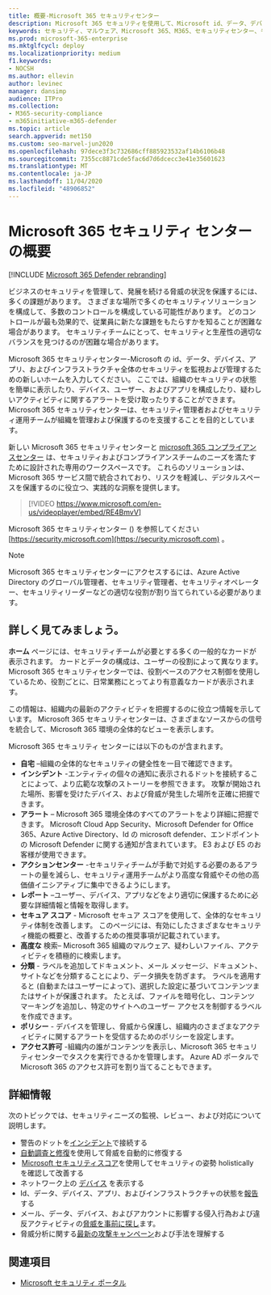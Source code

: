 ```yaml
---
title: 概要-Microsoft 365 セキュリティセンター
description: Microsoft 365 セキュリティを使用して、Microsoft id、データ、デバイス、およびアプリ全体のセキュリティを監視および管理する方法について説明します。
keywords: セキュリティ、マルウェア、Microsoft 365、M365、セキュリティセンター、モニター、レポート、id、データ、デバイス、アプリ
ms.prod: microsoft-365-enterprise
ms.mktglfcycl: deploy
ms.localizationpriority: medium
f1.keywords:
- NOCSH
ms.author: ellevin
author: levinec
manager: dansimp
audience: ITPro
ms.collection:
- M365-security-compliance
- m365initiative-m365-defender
ms.topic: article
search.appverid: met150
ms.custom: seo-marvel-jun2020
ms.openlocfilehash: 97dece3f3c732686cff885923532af14b6106b48
ms.sourcegitcommit: 7355cc8871cde5fac6d7d6dcecc3e41e35601623
ms.translationtype: MT
ms.contentlocale: ja-JP
ms.lasthandoff: 11/04/2020
ms.locfileid: "48906852"
---
```

# <a name="overview-of-the-microsoft-365-security-center"></a>Microsoft 365 セキュリティ センターの概要

[!INCLUDE [Microsoft 365 Defender rebranding](../includes/microsoft-defender.md)]


ビジネスのセキュリティを管理して、発展を続ける脅威の状況を保護するには、多くの課題があります。 さまざまな場所で多くのセキュリティソリューションを構成して、多数のコントロールを構成している可能性があります。 どのコントロールが最も効果的で、従業員に新たな課題をもたらすかを知ることが困難な場合があります。 セキュリティチームにとって、セキュリティと生産性の適切なバランスを見つけるのが困難な場合があります。

Microsoft 365 セキュリティセンター-Microsoft の id、データ、デバイス、アプリ、およびインフラストラクチャ全体のセキュリティを監視および管理するための新しいホームを入力してください。 ここでは、組織のセキュリティの状態を簡単に表示したり、デバイス、ユーザー、およびアプリを構成したり、疑わしいアクティビティに関するアラートを受け取ったりすることができます。 Microsoft 365 セキュリティセンターは、セキュリティ管理者およびセキュリティ運用チームが組織を管理および保護するのを支援することを目的としています。

新しい Microsoft 365 セキュリティセンターと [microsoft 365 コンプライアンスセンター](https://docs.microsoft.com/microsoft-365/compliance/microsoft-365-compliance-center) は、セキュリティおよびコンプライアンスチームのニーズを満たすために設計された専用のワークスペースです。 これらのソリューションは、Microsoft 365 サービス間で統合されており、リスクを軽減し、デジタルスペースを保護するのに役立つ、実践的な洞察を提供します。

>[!VIDEO https://www.microsoft.com/en-us/videoplayer/embed/RE4BmvV]

Microsoft 365 セキュリティセンター () を参照してください [https://security.microsoft.com](https://security.microsoft.com) 。 

> [!NOTE]
> Microsoft 365 セキュリティセンターにアクセスするには、Azure Active Directory のグローバル管理者、セキュリティ管理者、セキュリティオペレーター、セキュリティリーダーなどの適切な役割が割り当てられている必要があります。


## <a name="lets-take-a-closer-look"></a>詳しく見てみましょう。

**ホーム** ページには、セキュリティチームが必要とする多くの一般的なカードが表示されます。 カードとデータの構成は、ユーザーの役割によって異なります。 Microsoft 365 セキュリティセンターでは、役割ベースのアクセス制御を使用しているため、役割ごとに、日常業務にとってより有意義なカードが表示されます。  

この情報は、組織内の最新のアクティビティを把握するのに役立つ情報を示しています。 Microsoft 365 セキュリティセンターは、さまざまなソースからの信号を統合して、Microsoft 365 環境の全体的なビューを表示します。

Microsoft 365 セキュリティ センターには以下のものが含まれます。

* **自宅** –組織の全体的なセキュリティの健全性を一目で確認できます。
* **インシデント** -エンティティの個々の通知に表示されるドットを接続することによって、より広範な攻撃のストーリーを参照できます。 攻撃が開始された場所、影響を受けたデバイス、および脅威が発生した場所を正確に把握できます。
* **アラート** – Microsoft 365 環境全体のすべてのアラートをより詳細に把握できます。 Microsoft Cloud App Security、Microsoft Defender for Office 365、Azure Active Directory、Id の microsoft defender、エンドポイントの Microsoft Defender に関する通知が含まれています。 E3 および E5 のお客様が使用できます。  
* **アクションセンター** -セキュリティチームが手動で対処する必要のあるアラートの量を減らし、セキュリティ運用チームがより高度な脅威やその他の高価値イニシアティブに集中できるようにします。
* **レポート** –ユーザー、デバイス、アプリなどをより適切に保護するために必要な詳細情報と情報を取得します。
* **セキュア スコア** - Microsoft セキュア スコアを使用して、全体的なセキュリティ体制を改善します。 このページには、有効にしたさまざまなセキュリティ機能の概要と、改善するための推奨事項が記載されています。
* **高度な** 検索– Microsoft 365 組織のマルウェア、疑わしいファイル、アクティビティを積極的に検索します。
* **分類** - ラベルを追加してドキュメント、メール メッセージ、ドキュメント、サイトなどを分類することにより、データ損失を防ぎます。 ラベルを適用すると (自動またはユーザーによって)、選択した設定に基づいてコンテンツまたはサイトが保護されます。 たとえば、ファイルを暗号化し、コンテンツ マーキングを追加し、特定のサイトへのユーザー アクセスを制御するラベルを作成できます。
* **ポリシー** - デバイスを管理し、脅威から保護し、組織内のさまざまなアクティビティに関するアラートを受信するためのポリシーを設定します。
* **アクセス許可** -組織内の誰がコンテンツを表示し、Microsoft 365 セキュリティセンターでタスクを実行できるかを管理します。 Azure AD ポータルで Microsoft 365 のアクセス許可を割り当てることもできます。

## <a name="learn-more"></a>詳細情報

次のトピックでは、セキュリティニーズの監視、レビュー、および対応について説明します。

- 警告のドットを[インシデント](incident-queue.md)で接続する
- [自動調査と修復](mtp-autoir.md)を使用して脅威を自動的に修復する
-  [Microsoft セキュリティスコア](microsoft-secure-score.md)を使用してセキュリティの姿勢 holistically を確認して改善する
- ネットワーク上の [デバイス](device-profile.md) を表示する
- Id、データ、デバイス、アプリ、およびインフラストラクチャの状態を[報告](monitoring-and-reporting.md)する
- メール、データ、デバイス、およびアカウントに影響する侵入行為および違反アクティビティの[脅威を事前に探し](advanced-hunting-overview.md)ます。
- 脅威分析に関する[最新の攻撃キャンペーン](latest-attack-campaigns.md)および手法を理解する

## <a name="see-also"></a>関連項目

- [Microsoft セキュリティ ポータル](portals.md)
